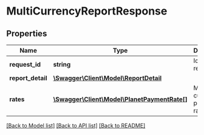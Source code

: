 # MultiCurrencyReportResponse

## Properties
Name | Type | Description | Notes
------------ | ------------- | ------------- | -------------
**request_id** | **string** | Id of the request | [optional] 
**report_detail** | [**\Swagger\Client\Model\ReportDetail**](ReportDetail.md) |  | [optional] 
**rates** | [**\Swagger\Client\Model\PlanetPaymentRate[]**](PlanetPaymentRate.md) | Multi currency processing rates | [optional] 

[[Back to Model list]](../../README.md#documentation-for-models) [[Back to API list]](../../README.md#documentation-for-api-endpoints) [[Back to README]](../../README.md)

